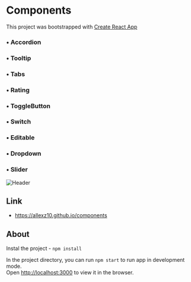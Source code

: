 # Components

This project was bootstrapped with [Create React App](https://github.com/facebook/create-react-app)

### • Accordion
### • Tooltip
### • Tabs
### • Rating
### • ToggleButton
### • Switch
### • Editable
### • Dropdown
### • Slider


![Header](https://github.com/allexz10/allexz10/blob/main/assets/React-App-Google-Chrome-2021-12-28-11-41-33.gif)

## Link

* https://allexz10.github.io/components
## About

Instal the project - `npm install`

In the project directory, you can run `npm start` to run app in development mode.<br>
Open [http://localhost:3000](http://localhost:3000) to view it in the browser.
